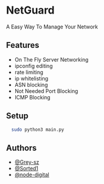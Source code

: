 
# NetGuard

A Easy Way To Manage Your Network
## Features

- On The Fly Server Networking
- ipconfig editing
- rate limiting 
- ip whitelisting
- ASN blocking
- Not Needed Port Blocking
- ICMP Blocking


## Setup

```bash
  sudo python3 main.py
```
    
## Authors

- [@Grey-sz](https://www.github.com/Grey-sz)
- [@Sorted1](https://www.github.com/Sorted1)
- [@node-digital](https://www.github.com/node-digital)
